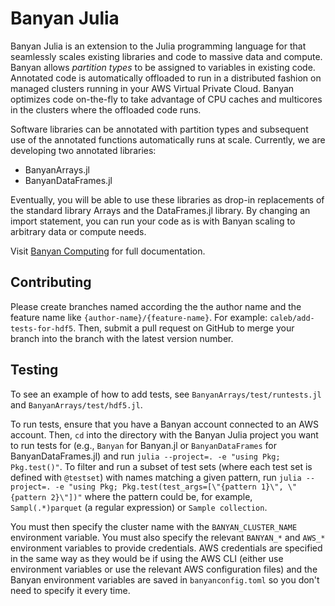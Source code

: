 # Banyan Julia

Banyan Julia is an extension to the Julia programming language for that seamlessly scales existing libraries and code to massive data and compute. Banyan allows _partition types_ to be assigned to variables in existing code. Annotated code is automatically offloaded to run in a distributed fashion on managed clusters running in your AWS Virtual Private Cloud. Banyan optimizes code on-the-fly to take advantage of CPU caches and multicores in the clusters where the offloaded code runs.

Software libraries can be annotated with partition types and subsequent use of the annotated functions automatically runs at scale. Currently, we are developing two annotated libraries:

- BanyanArrays.jl
- BanyanDataFrames.jl

Eventually, you will be able to use these libraries as drop-in replacements of the standard library Arrays and the DataFrames.jl library. By changing an import statement, you can run your code as is with Banyan scaling to arbitrary data or compute needs.

Visit [Banyan Computing](https://www.banyancomputing.com/resources/) for full documentation.

## Contributing

Please create branches named according the the author name and the feature name
like `{author-name}/{feature-name}`. For example: `caleb/add-tests-for-hdf5`.
Then, submit a pull request on GitHub to merge your branch into the branch with
the latest version number.

## Testing

To see an example of how to add tests, see `BanyanArrays/test/runtests.jl` and `BanyanArrays/test/hdf5.jl`.

To run tests, ensure that you have a Banyan account connected to an AWS account.
Then, `cd` into the directory with the Banyan Julia project you want to run
tests for (e.g., `Banyan` for Banyan.jl or `BanyanDataFrames` for
BanyanDataFrames.jl) and run `julia --project=. -e "using Pkg; Pkg.test()"`.
To filter and run a subset of test sets (where each test set is defined with
`@testset`) with names matching a given pattern, run
`julia --project=. -e "using Pkg; Pkg.test(test_args=[\"{pattern 1}\", \"{pattern 2}\"])"` where
the pattern could be, for example, `Sampl(.*)parquet` (a regular expression)
or `Sample collection`.

You must then specify the cluster name with the `BANYAN_CLUSTER_NAME`
environment variable. You must also specify the relevant `BANYAN_*`
and `AWS_*` environment variables to provide credentials. AWS
credentials are specified in the same way as they would be if using
the AWS CLI (either use environment variables or use the relevant
AWS configuration files) and the Banyan environment variables
are saved in `banyanconfig.toml` so you don't need to specify it
every time.